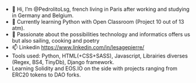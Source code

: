 - 👋 Hi, I’m @PedrolitoLsg, french living in Paris after working and studying in Germany and Belgium.
- 👀 Currently learning Python with Open Classroom (Project 10 out of 13 atm).
- 🌱 Passionate about the possibilities technology and informatics offers us but also sailing, cooking and poetry
- 📫 Linkedin https://www.linkedin.com/in/lesagepierre/
- Tools used: Python, HTML(+CSS+SASS), Javascript, Librairies diverses (Regex, BS4, TinyDb), Django framework.
- Learning Solidity and EOS.IO on the side with projects ranging from ERC20 tokens to DAO forks.

